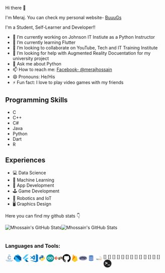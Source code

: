  Hi there 👋
 
I'm Meraj. You can check my personal website- [BuuuGs](https://www.buuugs.me/)


I'm a Student, Self-Learner and Developer!!


- 🔭 I’m currently working on Johnson IT Instiute as a Python Instructor
- 🌱 I’m currently learning Flutter
- 👯 I’m looking to collaborate on YouTube, Tech and IT Training Institute
- 🤔 I’m looking for help with Augmented Reality Docuentation for my university project
- 💬 Ask me about Python
- 📫 How to reach me: [Facebook- @merajhossain](https://www.facebook.com/meraj.hossain.028)
- 😄 Pronouns: He/His
- ⚡ Fun fact: I love to play video games with my friends

## Programming Skills
- C
- C++
- C#
- Java
- Python
- Dart
- R

## Experiences
- 💻 Data Science
- 🤖 Machine Learning
- 📱 App Development
- 🕹 Game Development
- 🤖 Robotics and IoT
- 🖥 Graphics Design

Here you can find my github stats 👇


<img align="left" alt="Mhossain's GitHub Stats" src="https://github-readme-stats.vercel.app/api/top-langs/?username=Mhossain028" />


<img align="left" alt="Mhossain's GitHub Stats" src="https://github-readme-stats.vercel.app/api?username=Mhossaino28&show_icons=true&hide_border=true&theme=tokyonight" />

<br />
<br />


### Languages and Tools:

[<img align="left" alt="Sass" width="26px" src="https://raw.githubusercontent.com/github/explore/80688e429a7d4ef2fca1e82350fe8e3517d3494d/topics/c/c.png" />]
[<img align="left" alt="HTML5" width="26px" src="https://raw.githubusercontent.com/github/explore/80688e429a7d4ef2fca1e82350fe8e3517d3494d/topics/dart/dart.png" />]
[<img align="left" alt="CSS3" width="26px" src="https://raw.githubusercontent.com/github/explore/80688e429a7d4ef2fca1e82350fe8e3517d3494d/topics/flutter/flutter.png" />]
[<img align="left" alt="Visual Studio Code" width="26px" src="https://raw.githubusercontent.com/github/explore/80688e429a7d4ef2fca1e82350fe8e3517d3494d/topics/visual-studio-code/visual-studio-code.png" />]
[<img align="left" alt="JavaScript" width="26px" src="https://raw.githubusercontent.com/github/explore/80688e429a7d4ef2fca1e82350fe8e3517d3494d/topics/python/python.png" />]
[<img align="left" alt="Deno" width="26px" src="https://raw.githubusercontent.com/github/explore/80688e429a7d4ef2fca1e82350fe8e3517d3494d/topics/arduino/arduino.png" />]
[<img align="left" alt="Git" width="26px" src="https://raw.githubusercontent.com/github/explore/80688e429a7d4ef2fca1e82350fe8e3517d3494d/topics/git/git.png" />]
[<img align="left" alt="GitHub" width="26px" src="https://raw.githubusercontent.com/github/explore/78df643247d429f6cc873026c0622819ad797942/topics/github/github.png" />]
[<img align="left" alt="Node.js" width="26px" src="https://raw.githubusercontent.com/github/explore/80688e429a7d4ef2fca1e82350fe8e3517d3494d/topics/firebase/firebase.png" />]
[<img align="left" alt="GraphQL" width="26px" src="https://raw.githubusercontent.com/github/explore/80688e429a7d4ef2fca1e82350fe8e3517d3494d/topics/php/php.png" />]
[<img align="left" alt="SQL" width="26px" src="https://raw.githubusercontent.com/github/explore/80688e429a7d4ef2fca1e82350fe8e3517d3494d/topics/sql/sql.png" />]
[<img align="left" alt="MySQL" width="26px" src="https://raw.githubusercontent.com/github/explore/80688e429a7d4ef2fca1e82350fe8e3517d3494d/topics/mysql/mysql.png" />]
[<img align="left" alt="Terminal" width="26px" src="https://raw.githubusercontent.com/github/explore/80688e429a7d4ef2fca1e82350fe8e3517d3494d/topics/terminal/terminal.png" />]


